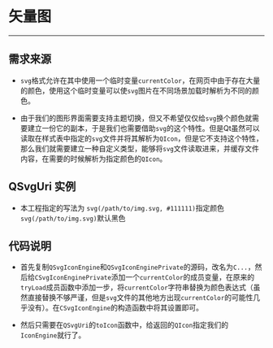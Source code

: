 # 矢量图

---

## 需求来源

+ `svg`格式允许在其中使用一个临时变量`currentColor`，在网页中由于存在大量的颜色，使用这个临时变量可以使`svg`图片在不同场景加载时解析为不同的颜色。

+ 由于我们的图形界面需要支持主题切换，但又不希望仅仅给`svg`换个颜色就需要建立一份它的副本，于是我们也需要借助`svg`的这个特性。但是Qt虽然可以读取在样式表中指定的`svg`文件并将其解析为`QIcon`，但是它不支持这个特性，那么我们就需要建立一种自定义类型，能够将`svg`文件读取进来，并缓存文件内容，在需要的时候解析为指定颜色的`QIcon`。

## QSvgUri 实例

+ 本工程指定的写法为
    `svg(/path/to/img.svg, #111111)`指定颜色
    `svg(/path/to/img.svg)`默认黑色

## 代码说明

+ 首先复制`QSvgIconEngine`和`QSvgIconEnginePrivate`的源码，改名为`C...`，然后给`CSvgIconEnginePrivate`添加一个`currentColor`的成员变量，在原来的`tryLoad`成员函数中添加一步，将`currentColor`字符串替换为颜色表达式（虽然直接替换不够严谨，但是`svg`文件的其他地方出现`currentColor`的可能性几乎没有）。在`CSvgIconEngine`的构造函数中将其设置即可。

+ 然后只需要在`QSvgUri`的`toIcon`函数中，给返回的`QIcon`指定我们的`IconEngine`就行了。
